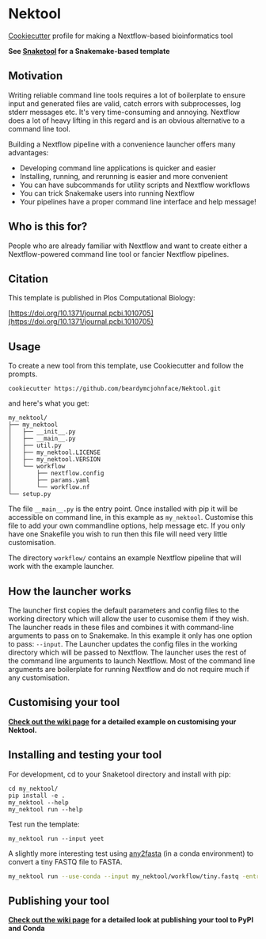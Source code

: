 # Nektool
[Cookiecutter](https://github.com/cookiecutter/cookiecutter) profile for making a Nextflow-based bioinformatics tool

__See [Snaketool](https://github.com/beardymcjohnface/Snaketool) for a Snakemake-based template__

## Motivation

Writing reliable command line tools requires a lot of boilerplate to ensure input and generated
files are valid, catch errors with subprocesses, log stderr messages etc. It's very time-consuming and annoying.
Nextflow does a lot of heavy lifting in this regard and is an obvious alternative to a command line tool.

Building a Nextflow pipeline with a convenience launcher offers many advantages:
- Developing command line applications is quicker and easier
- Installing, running, and rerunning is easier and more convenient
- You can have subcommands for utility scripts and Nextflow workflows
- You can trick Snakemake users into running Nextflow
- Your pipelines have a proper command line interface and help message!

## Who is this for?

People who are already familiar with Nextflow and want to create either a Nextflow-powered command line 
tool or fancier Nextflow pipelines.

## Citation

This template is published in Plos Computational Biology:

[https://doi.org/10.1371/journal.pcbi.1010705](https://doi.org/10.1371/journal.pcbi.1010705)

## Usage

To create a new tool from this template, use Cookiecutter and follow the prompts.

```shell
cookiecutter https://github.com/beardymcjohnface/Nektool.git
```

and here's what you get:

```text
my_nektool/
├── my_nektool
│   ├── __init__.py
│   ├── __main__.py
│   ├── util.py
│   ├── my_nektool.LICENSE
│   ├── my_nektool.VERSION
│   └── workflow
│       ├── nextflow.config
│       ├── params.yaml
│       └── workflow.nf
└── setup.py
```

The file `__main__.py` is the entry point.
Once installed with pip it will be accessible on command line, in this example as `my_nektool`.
Customise this file to add your own commandline options, help message etc.
If you only have one Snakefile you wish to run then this file will need very little customisation.

The directory `workflow/` contains an example Nextflow pipeline that will work with the example launcher.

## How the launcher works

The launcher first copies the default parameters and config files to the working directory which will allow the user to 
cusomise them if they wish. The launcher reads in these files and combines it with command-line arguments to pass on to 
Snakemake. In this example it only has one option to pass: `--input`. The Launcher updates the config files in the 
working directory which will be passed to Nextflow. The launcher uses the rest of the command line arguments 
to launch Nextflow. Most of the command line arguments are boilerplate for running Nextflow and do not require much if
any customisation.

## Customising your tool

__[Check out the wiki page](https://github.com/beardymcjohnface/Nektool/wiki/Customising-your-Nektool) for a detailed example on customising your Nektool.__

## Installing and testing your tool

For development, cd to your Snaketool directory and install with pip:

```shell
cd my_nektool/
pip install -e .
my_nektool --help
my_nektool run --help
```

Test run the template:

```shell
my_nektool run --input yeet
```

A slightly more interesting test using [any2fasta](https://github.com/tseemann/any2fasta) (in a conda environment) to convert a tiny FASTQ file to FASTA. 

```sh
my_nektool run --use-conda --input my_nektool/workflow/tiny.fastq -entry convert2fasta 
```

## Publishing your tool

__[Check out the wiki page](https://github.com/beardymcjohnface/Snaketool/wiki/Publishing-your-Snaketool) for a detailed look at publishing your tool to PyPI and Conda__
